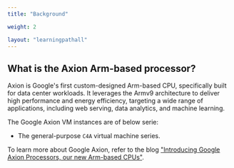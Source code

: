 ```yaml
---
title: "Background"

weight: 2

layout: "learningpathall"
---
```


## What is the Axion Arm-based processor?

Axion is Google's first custom-designed Arm-based CPU, specifically built for data center workloads. It leverages the Armv9 architecture to deliver high performance and energy efficiency, targeting a wide range of applications, including web serving, data analytics, and machine learning.

The Google Axion VM instances are of below serie: 

* The general-purpose `C4A` virtual machine series. 

To learn more about Google Axion, refer to the blog ["Introducing Google Axion Processors, our new Arm-based CPUs"](https://cloud.google.com/blog/products/compute/introducing-googles-new-arm-based-cpu).